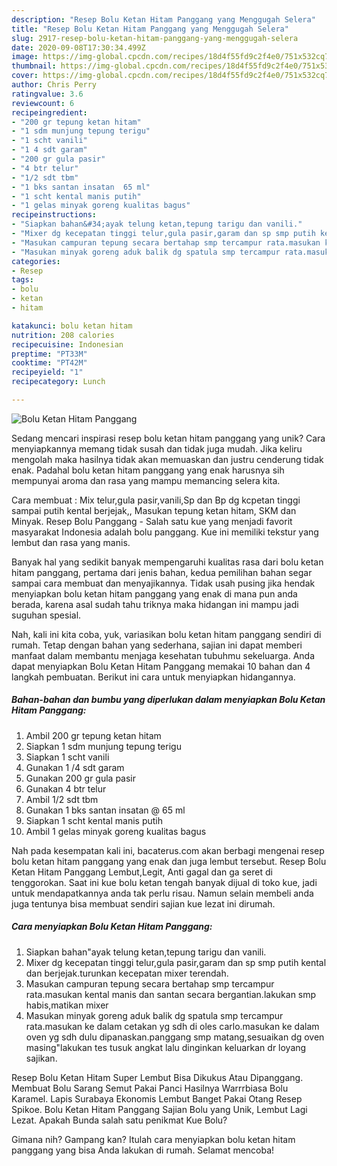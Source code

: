 ```yaml
---
description: "Resep Bolu Ketan Hitam Panggang yang Menggugah Selera"
title: "Resep Bolu Ketan Hitam Panggang yang Menggugah Selera"
slug: 2917-resep-bolu-ketan-hitam-panggang-yang-menggugah-selera
date: 2020-09-08T17:30:34.499Z
image: https://img-global.cpcdn.com/recipes/18d4f55fd9c2f4e0/751x532cq70/bolu-ketan-hitam-panggang-foto-resep-utama.jpg
thumbnail: https://img-global.cpcdn.com/recipes/18d4f55fd9c2f4e0/751x532cq70/bolu-ketan-hitam-panggang-foto-resep-utama.jpg
cover: https://img-global.cpcdn.com/recipes/18d4f55fd9c2f4e0/751x532cq70/bolu-ketan-hitam-panggang-foto-resep-utama.jpg
author: Chris Perry
ratingvalue: 3.6
reviewcount: 6
recipeingredient:
- "200 gr tepung ketan hitam"
- "1 sdm munjung tepung terigu"
- "1 scht vanili"
- "1 4 sdt garam"
- "200 gr gula pasir"
- "4 btr telur"
- "1/2 sdt tbm"
- "1 bks santan insatan  65 ml"
- "1 scht kental manis putih"
- "1 gelas minyak goreng kualitas bagus"
recipeinstructions:
- "Siapkan bahan&#34;ayak telung ketan,tepung tarigu dan vanili."
- "Mixer dg kecepatan tinggi telur,gula pasir,garam dan sp smp putih kental dan berjejak.turunkan kecepatan mixer terendah."
- "Masukan campuran tepung secara bertahap smp tercampur rata.masukan kental manis dan santan secara bergantian.lakukan smp habis,matikan mixer"
- "Masukan minyak goreng aduk balik dg spatula smp tercampur rata.masukan ke dalam cetakan yg sdh di oles carlo.masukan ke dalam oven yg sdh dulu dipanaskan.panggang smp matang,sesuaikan dg oven masing&#34;lakukan tes tusuk angkat lalu dinginkan keluarkan dr loyang sajikan."
categories:
- Resep
tags:
- bolu
- ketan
- hitam

katakunci: bolu ketan hitam 
nutrition: 208 calories
recipecuisine: Indonesian
preptime: "PT33M"
cooktime: "PT42M"
recipeyield: "1"
recipecategory: Lunch

---
```



![Bolu Ketan Hitam Panggang](https://img-global.cpcdn.com/recipes/18d4f55fd9c2f4e0/751x532cq70/bolu-ketan-hitam-panggang-foto-resep-utama.jpg)

Sedang mencari inspirasi resep bolu ketan hitam panggang yang unik? Cara menyiapkannya memang tidak susah dan tidak juga mudah. Jika keliru mengolah maka hasilnya tidak akan memuaskan dan justru cenderung tidak enak. Padahal bolu ketan hitam panggang yang enak harusnya sih mempunyai aroma dan rasa yang mampu memancing selera kita.

Cara membuat : Mix telur,gula pasir,vanili,Sp dan Bp dg kcpetan tinggi sampai putih kental berjejak,, Masukan tepung ketan hitam, SKM dan Minyak. Resep Bolu Panggang - Salah satu kue yang menjadi favorit masyarakat Indonesia adalah bolu panggang. Kue ini memiliki tekstur yang lembut dan rasa yang manis.

Banyak hal yang sedikit banyak mempengaruhi kualitas rasa dari bolu ketan hitam panggang, pertama dari jenis bahan, kedua pemilihan bahan segar sampai cara membuat dan menyajikannya. Tidak usah pusing jika hendak menyiapkan bolu ketan hitam panggang yang enak di mana pun anda berada, karena asal sudah tahu triknya maka hidangan ini mampu jadi suguhan spesial.


Nah, kali ini kita coba, yuk, variasikan bolu ketan hitam panggang sendiri di rumah. Tetap dengan bahan yang sederhana, sajian ini dapat memberi manfaat dalam membantu menjaga kesehatan tubuhmu sekeluarga. Anda dapat menyiapkan Bolu Ketan Hitam Panggang memakai 10 bahan dan 4 langkah pembuatan. Berikut ini cara untuk menyiapkan hidangannya.

<!--inarticleads1-->

##### Bahan-bahan dan bumbu yang diperlukan dalam menyiapkan Bolu Ketan Hitam Panggang:

1. Ambil 200 gr tepung ketan hitam
1. Siapkan 1 sdm munjung tepung terigu
1. Siapkan 1 scht vanili
1. Gunakan 1 /4 sdt garam
1. Gunakan 200 gr gula pasir
1. Gunakan 4 btr telur
1. Ambil 1/2 sdt tbm
1. Gunakan 1 bks santan insatan @ 65 ml
1. Siapkan 1 scht kental manis putih
1. Ambil 1 gelas minyak goreng kualitas bagus


Nah pada kesempatan kali ini, bacaterus.com akan berbagi mengenai resep bolu ketan hitam panggang yang enak dan juga lembut tersebut. Resep Bolu Ketan Hitam Panggang Lembut,Legit, Anti gagal dan ga seret di tenggorokan. Saat ini kue bolu ketan tengah banyak dijual di toko kue, jadi untuk mendapatkannya anda tak perlu risau. Namun selain membeli anda juga tentunya bisa membuat sendiri sajian kue lezat ini dirumah. 

<!--inarticleads2-->

##### Cara menyiapkan Bolu Ketan Hitam Panggang:

1. Siapkan bahan&#34;ayak telung ketan,tepung tarigu dan vanili.
1. Mixer dg kecepatan tinggi telur,gula pasir,garam dan sp smp putih kental dan berjejak.turunkan kecepatan mixer terendah.
1. Masukan campuran tepung secara bertahap smp tercampur rata.masukan kental manis dan santan secara bergantian.lakukan smp habis,matikan mixer
1. Masukan minyak goreng aduk balik dg spatula smp tercampur rata.masukan ke dalam cetakan yg sdh di oles carlo.masukan ke dalam oven yg sdh dulu dipanaskan.panggang smp matang,sesuaikan dg oven masing&#34;lakukan tes tusuk angkat lalu dinginkan keluarkan dr loyang sajikan.


Resep Bolu Ketan Hitam Super Lembut Bisa Dikukus Atau Dipanggang. Membuat Bolu Sarang Semut Pakai Panci Hasilnya Warrrbiasa Bolu Karamel. Lapis Surabaya Ekonomis Lembut Banget Pakai Otang Resep Spikoe. Bolu Ketan Hitam Panggang Sajian Bolu yang Unik, Lembut Lagi Lezat. Apakah Bunda salah satu penikmat Kue Bolu? 

Gimana nih? Gampang kan? Itulah cara menyiapkan bolu ketan hitam panggang yang bisa Anda lakukan di rumah. Selamat mencoba!
